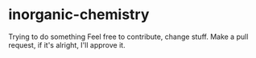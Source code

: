 # inorganic-chemistry
Trying to do something
Feel free to contribute, change stuff. Make a pull request, if it's alright, I'll approve it.
